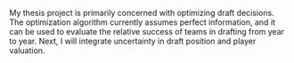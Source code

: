 My thesis project is primarily concerned with optimizing draft decisions. The optimization algorithm currently assumes perfect information, and it can be used to evaluate the relative success of teams in drafting from year to year. Next, I will integrate uncertainty in draft position and player valuation.
